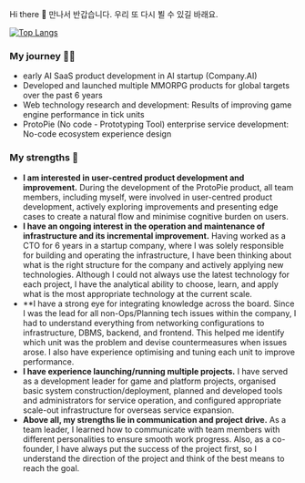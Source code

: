 Hi there 👋 만나서 반갑습니다. 우리 또 다시 뵐 수 있길 바래요.

<!--
**DekayKim/DekayKim** is a ✨ _special_ ✨ repository because its `README.md` (this file) appears on your GitHub profile.

Here are some ideas to get you started:

- 🔭 I’m currently working on ...
- 🌱 I’m currently learning ...
- 👯 I’m looking to collaborate on ...
- 🤔 I’m looking for help with ...
- 💬 Ask me about ...
- 📫 How to reach me: ...
- 😄 Pronouns: ...
- ⚡ Fun fact: ...
-->

<!--![Anurag's GitHub stats](https://github-readme-stats.vercel.app/api?username=DekayKim&show_icons=true&theme=radical)-->

[![Top Langs](https://github-readme-stats.vercel.app/api/top-langs/?username=dekaykim&langs_count=10&layout=compact&theme=dark)](https://github.com/dekaykim/dekaykim)﻿

### My journey 👨‍🦯
- early AI SaaS product development in AI startup (Company.AI)
- Developed and launched multiple MMORPG products for global targets over the past 6 years
- Web technology research and development: Results of improving game engine performance in tick units
- ProtoPie (No code - Prototyping Tool) enterprise service development: No-code ecosystem experience design

### My strengths 🤔
- **I am interested in user-centred product development and improvement.** During the development of the ProtoPie product, all team members, including myself, were involved in user-centred product development, actively exploring improvements and presenting edge cases to create a natural flow and minimise cognitive burden on users.
- **I have an ongoing interest in the operation and maintenance of infrastructure and its incremental improvement.** Having worked as a CTO for 6 years in a startup company, where I was solely responsible for building and operating the infrastructure, I have been thinking about what is the right structure for the company and actively applying new technologies. Although I could not always use the latest technology for each project, I have the analytical ability to choose, learn, and apply what is the most appropriate technology at the current scale.
- **I have a strong eye for integrating knowledge across the board. Since I was the lead for all non-Ops/Planning tech issues within the company, I had to understand everything from networking configurations to infrastructure, DBMS, backend, and frontend. This helped me identify which unit was the problem and devise countermeasures when issues arose. I also have experience optimising and tuning each unit to improve performance.
- **I have experience launching/running multiple projects.** I have served as a development leader for game and platform projects, organised basic system construction/deployment, planned and developed tools and administrators for service operation, and configured appropriate scale-out infrastructure for overseas service expansion.
- **Above all, my strengths lie in communication and project drive.** As a team leader, I learned how to communicate with team members with different personalities to ensure smooth work progress. Also, as a co-founder, I have always put the success of the project first, so I understand the direction of the project and think of the best means to reach the goal.
